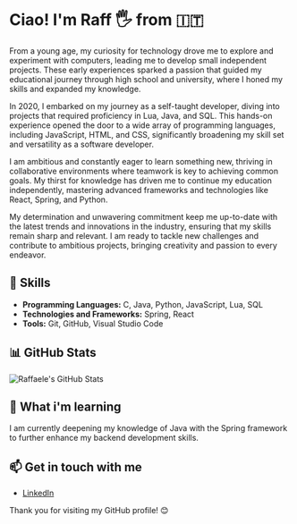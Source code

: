 # Ciao! I'm Raff 🖐️ from 🇮🇹

From a young age, my curiosity for technology drove me to explore and experiment with computers, leading me to develop small independent projects. These early experiences sparked a passion that guided my educational journey through high school and university, where I honed my skills and expanded my knowledge.

In 2020, I embarked on my journey as a self-taught developer, diving into projects that required proficiency in Lua, Java, and SQL. This hands-on experience opened the door to a wide array of programming languages, including JavaScript, HTML, and CSS, significantly broadening my skill set and versatility as a software developer.

I am ambitious and constantly eager to learn something new, thriving in collaborative environments where teamwork is key to achieving common goals. My thirst for knowledge has driven me to continue my education independently, mastering advanced frameworks and technologies like React, Spring, and Python.

My determination and unwavering commitment keep me up-to-date with the latest trends and innovations in the industry, ensuring that my skills remain sharp and relevant. I am ready to tackle new challenges and contribute to ambitious projects, bringing creativity and passion to every endeavor.

## 💼 Skills

- **Programming Languages:** C, Java, Python, JavaScript, Lua, SQL
- **Technologies and Frameworks:** Spring, React
- **Tools:** Git, GitHub, Visual Studio Code

## 📊 GitHub Stats

![Raffaele's GitHub Stats](https://github-readme-stats.vercel.app/api?username=Rafelesueg&show_icons=true&theme=radical)

## 🌱 What i'm learning

I am currently deepening my knowledge of Java with the Spring framework to further enhance my backend development skills.

## 📫 Get in touch with me

- [LinkedIn](https://www.linkedin.com/in/raffaele-vitagliano-99736718b/)

Thank you for visiting my GitHub profile! 😊
